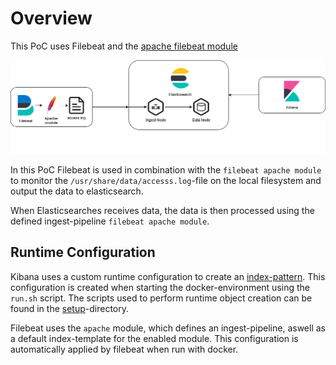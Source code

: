 # Overview
This PoC uses Filebeat and the [apache filebeat module](https://www.elastic.co/guide/en/beats/filebeat/current/filebeat-module-apache.html)

![Overview](docs/uc3_filebeat_module.png)

In this PoC Filebeat is used in combination with the `filebeat apache module` to monitor the `/usr/share/data/accesss.log`-file on the local filesystem and output the data to elasticsearch.

When Elasticsearches receives data, the data is then processed using the defined ingest-pipeline `filebeat apache module`.

## Runtime Configuration
Kibana uses a custom runtime configuration to create an [index-pattern](https://www.elastic.co/guide/en/kibana/master/index-patterns.html).
This configuration is created when starting the docker-environment using the `run.sh` script.
The scripts used to perform runtime object creation can be found in the [setup](setup)-directory.

Filebeat uses the `apache` module, which defines an ingest-pipeline, aswell as a default index-template for the enabled module. This configuration is automatically applied by filebeat when run with docker.
